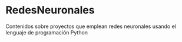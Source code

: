 # RedesNeuronales
Contenidos sobre proyectos que emplean redes neuronales usando el lenguaje de programación Python 

